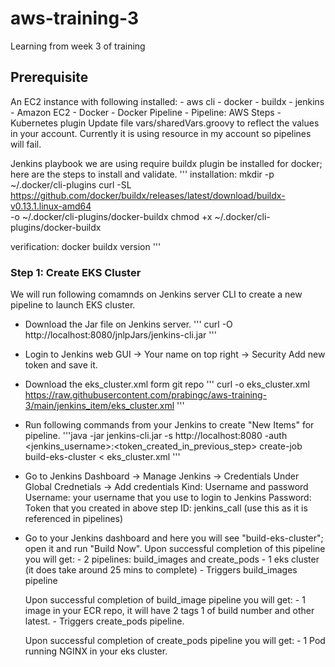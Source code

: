 # aws-training-3
Learning from week 3 of training

## Prerequisite 
An EC2 instance with following installed:
    - aws cli
    - docker 
        - buildx
    - jenkins
        - Amazon EC2
        - Docker
        - Docker Pipeline
        - Pipeline: AWS Steps
        - Kubernetes plugin
Update file vars/sharedVars.groovy to reflect the values in your account. Currently it is using resource in my account so pipelines will fail.


Jenkins playbook we are using require buildx plugin be installed for docker; here are the steps to install and validate.
'''
installation:
    mkdir -p ~/.docker/cli-plugins
    curl -SL https://github.com/docker/buildx/releases/latest/download/buildx-v0.13.1.linux-amd64 \
    -o ~/.docker/cli-plugins/docker-buildx
    chmod +x ~/.docker/cli-plugins/docker-buildx

verification:
    docker buildx version
'''

### Step 1: Create EKS Cluster
We will run following comamnds on Jenkins server CLI to create a new pipeline to launch EKS cluster.
- Download the Jar file on Jenkins server.
'''
curl -O http://localhost:8080/jnlpJars/jenkins-cli.jar
'''

- Login to Jenkins web GUI -> Your name on top right -> Security
    Add new token and save it.

- Download the eks_cluster.xml form git repo
'''
curl -o eks_cluster.xml https://raw.githubusercontent.com/prabingc/aws-training-3/main/jenkins_item/eks_cluster.xml
'''

- Run following commands from your Jenkins to create "New Items" for pipeline.
'''java -jar jenkins-cli.jar -s http://localhost:8080  -auth <jenkins_username>:<token_created_in_previous_step> create-job build-eks-cluster < eks_cluster.xml '''

- Go to Jenkins Dashboard -> Manage Jenkins -> Credentials 
    Under Global Crednetials -> Add credentials
    Kind: Username and password
    Username: your username that you use to login to Jenkins
    Password: Token that you created in above step
    ID: jenkins_call (use this as it is referenced in pipelines)            

- Go to your Jenkins dashboard and here you will see "build-eks-cluster"; open it and run "Build Now".
    Upon successful completion of this pipeline you will get:
        - 2 pipelines: build_images and create_pods
        - 1 eks cluster (it does take around 25 mins to complete)
        - Triggers build_images pipeline

    Upon successful completion of build_image pipeline you will get:
        - 1 image in your ECR repo, it will have 2 tags 1 of build number and other latest.
        - Triggers create_pods pipeline.

    Upon successful completion of create_pods pipeline you will get:
        - 1 Pod running NGINX in your eks cluster.